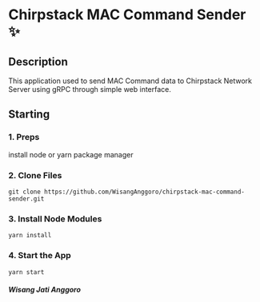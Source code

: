 # Chirpstack MAC Command Sender ✨

## Description
This application used to send MAC Command data to Chirpstack Network Server using gRPC through simple web interface.

## Starting
### 1. Preps
install node or yarn package manager
### 2. Clone Files
```git clone https://github.com/WisangAnggoro/chirpstack-mac-command-sender.git```
### 3. Install Node Modules
```yarn install```
### 4. Start the App
```yarn start```


##### Wisang Jati Anggoro


